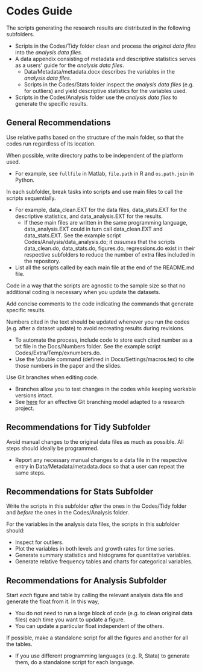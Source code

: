 # Codes Guide

The scripts generating the research results are distributed in the following subfolders.
- Scripts in the Codes/Tidy folder clean and process the *original data files* into the *analysis data files*.
- A data appendix consisting of metadata and descriptive statistics serves as a users' guide for the *analysis data files*.
	- Data/Metadata/metadata.docx describes the variables in the *analysis data files*.
	- Scripts in the Codes/Stats folder inspect the *analysis data files* (e.g. for outliers) and yield descriptive statistics for the variables used.
- Scripts in the Codes/Analysis folder use the *analysis data files* to generate the specific results.


## General Recommendations
Use relative paths based on the structure of the main folder, so that the codes run regardless of its location.

When possible, write directory paths to be independent of the platform used.
- For example, see `fullfile` in Matlab, `file.path` in R and `os.path.join` in Python.

In each subfolder, break tasks into scripts and use main files to call the scripts sequentially.
- For example, data_clean.EXT for the data files, data_stats.EXT for the descriptive statistics, and data_analysis.EXT for the results.
	- If these main files are written in the same programming language, data_analysis.EXT could in turn call data_clean.EXT and data_stats.EXT. See the example script Codes/Analysis/data_analysis.do; it *assumes* that the scripts data_clean.do, data_stats.do, figures.do, regressions.do exist in their respective subfolders to reduce the number of extra files included in the repository.
- List all the scripts called by each main file at the end of the README.md file.

Code in a way that the scripts are agnostic to the sample size so that no additional coding is necessary when you update the datasets.

Add concise comments to the code indicating the commands that generate specific results.

Numbers cited in the text should be updated whenever you run the codes (e.g. after a dataset update) to avoid recreating results during revisions.
- To automate the process, include code to store each cited number as a txt file in the Docs/Numbers folder. See the example script Codes/Extra/Temp/exnumbers.do.
- Use the \double command (defined in Docs/Settings/macros.tex) to cite those numbers in the paper and the slides.

Use Git branches when editing code.
- Branches allow you to test changes in the codes while keeping workable versions intact.
- See [here](https://github.com/pavelsolis/Git-GitHub-Primer#driessens-branching-model) for an effective Git branching model adapted to a research project.


## Recommendations for Tidy Subfolder
Avoid manual changes to the original data files as much as possible. All steps should ideally be programmed.
- Report any necessary manual changes to a data file in the respective entry in Data/Metadata/metadata.docx so that a user can repeat the same steps.


## Recommendations for Stats Subfolder
Write the scripts in this subfolder *after* the ones in the Codes/Tidy folder and *before* the ones in the Codes/Analysis folder.

For the variables in the analysis data files, the scripts in this subfolder should:
- Inspect for outliers.
- Plot the variables in both levels and growth rates for time series.
- Generate summary statistics and histograms for quantitative variables.
- Generate relative frequency tables and charts for categorical variables.


## Recommendations for Analysis Subfolder
Start *each* figure and table by calling the relevant analysis data file and generate the float from it. In this way, 
- You do not need to run a large block of code (e.g. to clean original data files) each time you want to update a figure.
- You can update a particular float independent of the others.

If possible, make a standalone script for all the figures and another for all the tables.
- If you use different programming languages (e.g. R, Stata) to generate them, do a standalone script for each language.